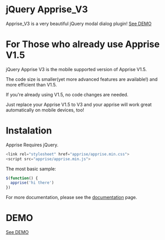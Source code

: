 # jQuery Apprise_V3

Apprise_V3 is a very beautiful jQuery modal dialog plugin! [See DEMO](https://exis9.github.io/Apprise_V3/sample.html)


# For Those who already use Apprise V1.5

jQuery Apprise V3 is the mobile supported version of Apprise V1.5.

The code size is smaller(yet more advanced features are available!) and more efficient than V1.5.

If you're already using V1.5, no code changes are needed. 

Just replace your Apprise V1.5 to V3 and your apprise will work great automatically on mobile devices, too!


# Instalation

Apprise Requires jQuery.

```js
<link rel="stylesheet" href="apprise/apprise.min.css">
<script src="apprise/apprise.min.js">
```
The most basic sample:

```js
$(function() {
  apprise('hi there')
})
```

For more documentation, please see the [documentation](https://exis9.github.io/Apprise_V3/sample.html) page.

# DEMO

[See DEMO](https://exis9.github.io/Apprise_V3/sample.html)
